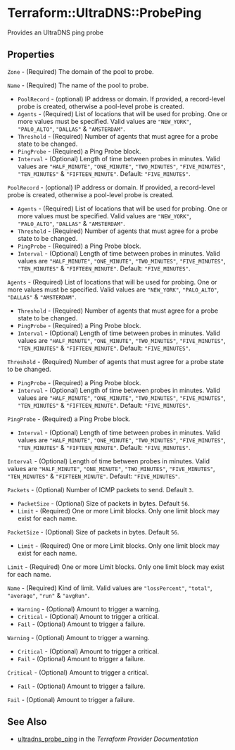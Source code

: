 # Terraform::UltraDNS::ProbePing

Provides an UltraDNS ping probe

## Properties

`Zone` - (Required) The domain of the pool to probe.

`Name` - (Required) The name of the pool to probe.
- `PoolRecord` - (optional) IP address or domain. If provided, a record-level probe is created, otherwise a pool-level probe is created.
- `Agents` - (Required) List of locations that will be used for probing. One or more values must be specified. Valid values are `"NEW_YORK"`, `"PALO_ALTO"`, `"DALLAS"` & `"AMSTERDAM"`.
- `Threshold` - (Required) Number of agents that must agree for a probe state to be changed.
- `PingProbe` - (Required) a Ping Probe block.
- `Interval` - (Optional) Length of time between probes in minutes. Valid values are `"HALF_MINUTE"`, `"ONE_MINUTE"`, `"TWO_MINUTES"`, `"FIVE_MINUTES"`, `"TEN_MINUTES"` & `"FIFTEEN_MINUTE"`. Default: `"FIVE_MINUTES"`.

`PoolRecord` - (optional) IP address or domain. If provided, a record-level probe is created, otherwise a pool-level probe is created.
- `Agents` - (Required) List of locations that will be used for probing. One or more values must be specified. Valid values are `"NEW_YORK"`, `"PALO_ALTO"`, `"DALLAS"` & `"AMSTERDAM"`.
- `Threshold` - (Required) Number of agents that must agree for a probe state to be changed.
- `PingProbe` - (Required) a Ping Probe block.
- `Interval` - (Optional) Length of time between probes in minutes. Valid values are `"HALF_MINUTE"`, `"ONE_MINUTE"`, `"TWO_MINUTES"`, `"FIVE_MINUTES"`, `"TEN_MINUTES"` & `"FIFTEEN_MINUTE"`. Default: `"FIVE_MINUTES"`.

`Agents` - (Required) List of locations that will be used for probing. One or more values must be specified. Valid values are `"NEW_YORK"`, `"PALO_ALTO"`, `"DALLAS"` & `"AMSTERDAM"`.
- `Threshold` - (Required) Number of agents that must agree for a probe state to be changed.
- `PingProbe` - (Required) a Ping Probe block.
- `Interval` - (Optional) Length of time between probes in minutes. Valid values are `"HALF_MINUTE"`, `"ONE_MINUTE"`, `"TWO_MINUTES"`, `"FIVE_MINUTES"`, `"TEN_MINUTES"` & `"FIFTEEN_MINUTE"`. Default: `"FIVE_MINUTES"`.

`Threshold` - (Required) Number of agents that must agree for a probe state to be changed.
- `PingProbe` - (Required) a Ping Probe block.
- `Interval` - (Optional) Length of time between probes in minutes. Valid values are `"HALF_MINUTE"`, `"ONE_MINUTE"`, `"TWO_MINUTES"`, `"FIVE_MINUTES"`, `"TEN_MINUTES"` & `"FIFTEEN_MINUTE"`. Default: `"FIVE_MINUTES"`.

`PingProbe` - (Required) a Ping Probe block.
- `Interval` - (Optional) Length of time between probes in minutes. Valid values are `"HALF_MINUTE"`, `"ONE_MINUTE"`, `"TWO_MINUTES"`, `"FIVE_MINUTES"`, `"TEN_MINUTES"` & `"FIFTEEN_MINUTE"`. Default: `"FIVE_MINUTES"`.

`Interval` - (Optional) Length of time between probes in minutes. Valid values are `"HALF_MINUTE"`, `"ONE_MINUTE"`, `"TWO_MINUTES"`, `"FIVE_MINUTES"`, `"TEN_MINUTES"` & `"FIFTEEN_MINUTE"`. Default: `"FIVE_MINUTES"`.

`Packets` - (Optional) Number of ICMP packets to send. Default `3`.
- `PacketSize` - (Optional) Size of packets in bytes. Default `56`.
- `Limit` - (Required) One or more Limit blocks. Only one limit block may exist for each name.

`PacketSize` - (Optional) Size of packets in bytes. Default `56`.
- `Limit` - (Required) One or more Limit blocks. Only one limit block may exist for each name.

`Limit` - (Required) One or more Limit blocks. Only one limit block may exist for each name.

`Name` - (Required) Kind of limit. Valid values are `"lossPercent"`, `"total"`, `"average"`, `"run"` & `"avgRun"`.
- `Warning` - (Optional) Amount to trigger a warning.
- `Critical` - (Optional) Amount to trigger a critical.
- `Fail` - (Optional) Amount to trigger a failure.

`Warning` - (Optional) Amount to trigger a warning.
- `Critical` - (Optional) Amount to trigger a critical.
- `Fail` - (Optional) Amount to trigger a failure.

`Critical` - (Optional) Amount to trigger a critical.
- `Fail` - (Optional) Amount to trigger a failure.

`Fail` - (Optional) Amount to trigger a failure.


## See Also

* [ultradns_probe_ping](https://www.terraform.io/docs/providers/ultradns/r/probe_ping.html) in the _Terraform Provider Documentation_